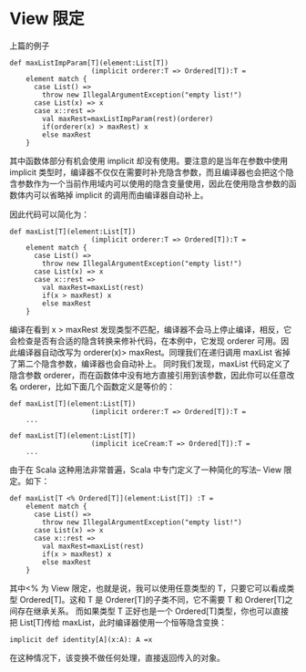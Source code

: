 # View 限定 #
上篇的例子

```
def maxListImpParam[T](element:List[T])
                    (implicit orderer:T => Ordered[T]):T =
    element match {
      case List() =>
        throw new IllegalArgumentException("empty list!")
      case List(x) => x
      case x::rest =>
        val maxRest=maxListImpParam(rest)(orderer)
        if(orderer(x) > maxRest) x
        else maxRest
    }
```

其中函数体部分有机会使用 implicit 却没有使用。要注意的是当年在参数中使用 implicit 类型时，编译器不仅仅在需要时补充隐含参数，而且编译器也会把这个隐含参数作为一个当前作用域内可以使用的隐含变量使用，因此在使用隐含参数的函数体内可以省略掉 implicit 的调用而由编译器自动补上。

因此代码可以简化为：

```
def maxList[T](element:List[T])
                    (implicit orderer:T => Ordered[T]):T =
    element match {
      case List() =>
        throw new IllegalArgumentException("empty list!")
      case List(x) => x
      case x::rest =>
        val maxRest=maxList(rest)
        if(x > maxRest) x
        else maxRest
    }
```

编译在看到 x > maxRest 发现类型不匹配，编译器不会马上停止编译，相反，它会检查是否有合适的隐含转换来修补代码，在本例中，它发现 orderer 可用。因此编译器自动改写为 orderer(x)> maxRest。同理我们在递归调用 maxList 省掉了第二个隐含参数，编译器也会自动补上。
 同时我们发现，maxList 代码定义了隐含参数 orderer，而在函数体中没有地方直接引用到该参数，因此你可以任意改名 orderer，比如下面几个函数定义是等价的：

```
def maxList[T](element:List[T])
                    (implicit orderer:T => Ordered[T]):T =
    ...
```

```
def maxList[T](element:List[T])
                    (implicit iceCream:T => Ordered[T]):T =
    ...
```

由于在 Scala 这种用法非常普遍，Scala 中专门定义了一种简化的写法– View 限定。如下：

```
def maxList[T <% Ordered[T]](element:List[T]) :T =
    element match {
      case List() =>
        throw new IllegalArgumentException("empty list!")
      case List(x) => x
      case x::rest =>
        val maxRest=maxList(rest)
        if(x > maxRest) x
        else maxRest
    }
```

其中<% 为 View 限定，也就是说，我可以使用任意类型的 T，只要它可以看成类型 Ordered[T]。这和 T 是 Orderer[T]的子类不同，它不需要 T 和 Orderer[T]之间存在继承关系。 而如果类型 T 正好也是一个 Ordered[T]类型，你也可以直接把 List[T]传给 maxList，此时编译器使用一个恒等隐含变换：

```
implicit def identity[A](x:A): A =x 
```

在这种情况下，该变换不做任何处理，直接返回传入的对象。

